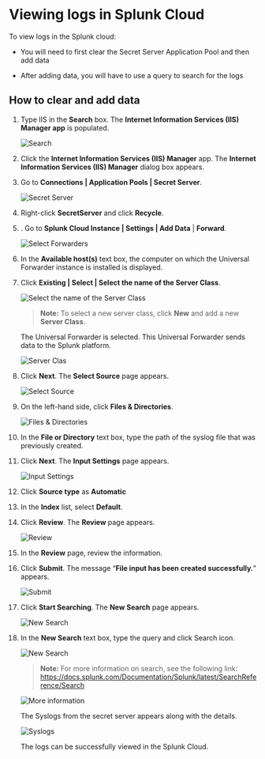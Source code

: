 [title]: # (Viewing logs in Splunk Cloud)
[tags]: # (introduction)
[priority]: # (105)
# Viewing logs in Splunk Cloud

To view logs in the Splunk cloud:

   * You will need to first clear the Secret Server Application Pool and then add data

   * After adding data, you will have to use a query to search for the logs

## How to clear and add data

1. Type IIS in the __Search__ box. The __Internet Information Services (IIS)
    Manager app__ is populated.

    ![Search](images/d6e83bea620e0eeda623e49f4a9cb570.png)
1. Click the __Internet Information Services (IIS) Manager__ app. The
    __Internet Information Services (IIS) Manager__ dialog box appears.

1. Go to __Connections | Application Pools | Secret Server__.

   ![Secret Server](images/c783635423dfd1fa2d406900ddafdd9a.png)
1. Right-click __SecretServer__ and click __Recycle__.

1. .  Go to __Splunk Cloud Instance | Settings | Add Data__ |
    __Forward__.

   ![Select Forwarders](images/055ff81572522f34b6c990784d7e250c.png)
1. In the __Available host(s)__ text box, the computer on which the Universal
    Forwarder instance is installed is displayed.

1. Click __Existing | Select | Select the name of the Server Class__.

   ![Select the name of the Server Class](images/55baf8e76744d83bcb7765bb2e166d84.png)

   >**Note:** To select a new server class, click __New__ and add a new __Server Class__.

   The Universal Forwarder is selected. This Universal Forwarder sends data to the Splunk platform.

   ![Server Clas](images/498d2d65b08202cda8ff8167480b17ed.png)

1. Click __Next__. The __Select Source__ page appears.

   ![Select Source](images/ff3d0797955376af5f4d913ca1e6a8c0.png)
1. On the left-hand side, click __Files & Directories__.

   ![Files & Directories](images/78cdef85e7708c5637cd615f0e0102d9.png)
1. In the __File or Directory__ text box, type the path of the syslog file that was previously created.
1. Click __Next__. The __Input Settings__ page appears.

    ![Input Settings](images/9dbb756481acd86fb1552df93a6563fb.png)
1. Click __Source type__ as __Automatic__

1. In the __Index__ list, select __Default__.

1. Click __Review__. The __Review__ page appears.

    ![Review](images/08bcb075a354334bcc4636e6fb8947c4.png)
1. In the __Review__ page, review the information.
1. Click __Submit__. The message “__File input has been created successfully.__” appears.

    ![Submit](images/d897c291e77fccd6624a5b8bf539273e.png)
1. Click __Start Searching__. The __New Search__ page appears.

    ![New Search](images/a7c27070481fc09f6584e7ac269bb9cb.png)
1. In the __New Search__ text box, type the query and click Search icon.

   ![New Search](images/cf99b0eb8675e6b3ea7360d29a29c5b7.png)

   >**Note:** For more information on search, see the following link: <https://docs.splunk.com/Documentation/Splunk/latest/SearchReference/Search>

   ![More information](images/2b70387416120596cf60c831e23cf322.png)

   The Syslogs from the secret server appears along with the details.

   ![Syslogs](images/3bc5bdad55fb411b56ece9b03ad0ff1a.png)

   The logs can be successfully viewed in the Splunk Cloud.
